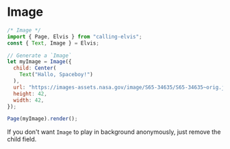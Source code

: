 # Image

```js
/* Image */
import { Page, Elvis } from "calling-elvis";
const { Text, Image } = Elvis;

// Generate a `Image`
let myImage = Image({
  child: Center(
    Text("Hallo, Spaceboy!")
  ),
  url: "https://images-assets.nasa.gov/image/S65-34635/S65-34635~orig.jpg",
  height: 42,
  width: 42,
});

Page(myImage).render();
```

If you don't want `Image` to play in background anonymously, just remove the child field.
